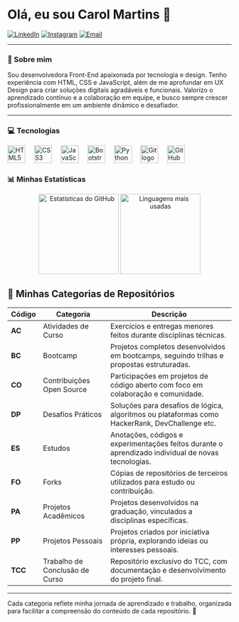 # Olá, eu sou Carol Martins 👋

[![LinkedIn](https://img.shields.io/static/v1?message=LinkedIn&logo=linkedin&label=&color=0077B5&logoColor=white&labelColor=&style=for-the-badge)](https://www.linkedin.com/in/caroline-a-martins/)
[![Instagram](https://img.shields.io/static/v1?message=Instagram&logo=instagram&label=&color=E4505F&logoColor=white&labelColor=&style=for-the-badge)](https://www.instagram.com/mcarolzita/)
[![Email](https://img.shields.io/static/v1?message=Email&logo=gmail&label=&color=D14836&logoColor=white&labelColor=&style=for-the-badge)](mailto:business.carolmartins@gmail.com)

---

### 🚀 Sobre mim

Sou desenvolvedora Front-End apaixonada por tecnologia e design. Tenho experiência com HTML, CSS e JavaScript, além de me aprofundar em UX Design para criar soluções digitais agradáveis e funcionais. Valorizo o aprendizado contínuo e a colaboração em equipe, e busco sempre crescer profissionalmente em um ambiente dinâmico e desafiador.

---

### 💻 Tecnologias

<div align="left">
  <img src="https://cdn.jsdelivr.net/gh/devicons/devicon/icons/html5/html5-original.svg" height="40" alt="HTML5 logo" />
  <img width="12" />
  <img src="https://cdn.jsdelivr.net/gh/devicons/devicon/icons/css3/css3-original.svg" height="40" alt="CSS3 logo" />
  <img width="12" />
  <img src="https://cdn.jsdelivr.net/gh/devicons/devicon/icons/javascript/javascript-original.svg" height="40" alt="JavaScript logo" />
  <img width="12" />
  <img src="https://upload.wikimedia.org/wikipedia/commons/thumb/b/b2/Bootstrap_logo.svg/2048px-Bootstrap_logo.svg.png" height="40" alt="Bootstrap logo" />
  <img width="12" />
  <img src="https://cdn.jsdelivr.net/gh/devicons/devicon/icons/python/python-original.svg" height="40" alt="Python logo" />
  <img width="12" />
  <img src="https://cdn.jsdelivr.net/gh/devicons/devicon/icons/git/git-plain.svg" height="40" alt="Git logo" />
  <img width="12" />
  <img src="https://cdn.jsdelivr.net/gh/devicons/devicon/icons/github/github-original.svg" height="40" alt="GitHub logo" />
</div>

###

### 📊 Minhas Estatísticas

<div align="center">
  <img src="https://github-readme-stats.vercel.app/api?username=Caroline-A-Martins&hide_title=false&hide_rank=false&show_icons=true&include_all_commits=true&count_private=true&disable_animations=false&theme=dracula&locale=en&hide_border=true&order=1" height="180" alt="Estatísticas do GitHub" />
  <img src="https://github-readme-stats.vercel.app/api/top-langs?username=Caroline-A-Martins&locale=en&hide_title=false&layout=compact&card_width=320&langs_count=5&theme=dracula&hide_border=true&order=2" height="180" alt="Linguagens mais usadas" />
</div>

## 📁 Minhas Categorias de Repositórios

| Código | Categoria                  | Descrição                                                                 |
|--------|----------------------------|---------------------------------------------------------------------------|
| **AC** | Atividades de Curso        | Exercícios e entregas menores feitos durante disciplinas técnicas.         |
| **BC** | Bootcamp                   | Projetos completos desenvolvidos em bootcamps, seguindo trilhas e propostas estruturadas. |
| **CO** | Contribuições Open Source  | Participações em projetos de código aberto com foco em colaboração e comunidade. |
| **DP** | Desafios Práticos          | Soluções para desafios de lógica, algoritmos ou plataformas como HackerRank, DevChallenge etc. |
| **ES** | Estudos                    | Anotações, códigos e experimentações feitos durante o aprendizado individual de novas tecnologias. |
| **FO** | Forks                      | Cópias de repositórios de terceiros utilizados para estudo ou contribuição. |
| **PA** | Projetos Acadêmicos        | Projetos desenvolvidos na graduação, vinculados a disciplinas específicas. |
| **PP** | Projetos Pessoais          | Projetos criados por iniciativa própria, explorando ideias ou interesses pessoais. |
| **TCC**| Trabalho de Conclusão de Curso | Repositório exclusivo do TCC, com documentação e desenvolvimento do projeto final. |

---

Cada categoria reflete minha jornada de aprendizado e trabalho, organizada para facilitar a compreensão do conteúdo de cada repositório. 🚀

